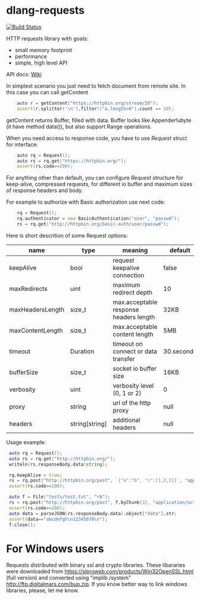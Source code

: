 # dlang-requests

[![Build Status](https://travis-ci.org/ikod/dlang-requests.svg?branch=master)](https://travis-ci.org/ikod/dlang-requests)

HTTP requests library with goals:

* small memory footprint
* performance
* simple, high level API

API docs: [Wiki](https://github.com/ikod/dlang-requests/wiki)

In simplest scenario you just need to fetch document from remote site. In this case you can call getContent
```d
    auto r = getContent("https://httpbin.org/stream/20");
    assert(r.splitter('\n').filter!("a.length>0").count == 20);
```
getContent returns Buffer, filled with data. Buffer looks like Appender!ubyte (it have method data()), but also support Range operations.

When you need access to response code, you have to use *Request* struct for interface:

```d
    auto rq = Request();
    auto rs = rq.get("https://httpbin.org/");
    assert(rs.code==200);
```

For anything other than default, you can configure *Request* structure for keep-alive, compressed requests, for different io buffer and maximum sizes of response headers and body.

For example to authorize with Basic authorization use next code:
```d
    rq = Request();
    rq.authenticator = new BasicAuthentication("user", "passwd");
    rs = rq.get("http://httpbin.org/basic-auth/user/passwd");
```

Here is short descrition of some Request options:

| name             | type           | meaning                                | default    |
|------------------|----------------|----------------------------------------|------------|
| keepAlive        | bool           | request keepalive connection           | false      |
| maxRedirects     | uint           | maximum redirect depth                 | 10         |
| maxHeadersLength | size_t         | max.acceptable response headers length | 32KB       |
| maxContentLength | size_t         | max.acceptable content length          | 5MB        |
| timeout          | Duration       | timeout on connect or data transfer    | 30.seconds |
| bufferSize       | size_t         | socket io buffer size                  | 16KB       |
| verbosity        | uint           | verbosity level (0, 1 or 2)            | 0          |
| proxy            | string         | url of the http proxy                  | null       |
| headers          | string[string] | additional headers                     | null       |

Usage example:
```d
 auto rq = Request();
 auto rs = rq.get("http://httpbin.org/");
 writeln(rs.responseBody.data!string);

 rq.keepAlive = true;
 rs = rq.post("http://httpbin.org/post", `{"a":"b", "c":[1,2,3]}`, "application/json");
 assert(rs.code==200);

 auto f = File("tests/test.txt", "rb");
 rs = rq.post("http://httpbin.org/post", f.byChunk(3), "application/octet-stream");
 assert(rs.code==200);
 auto data = parseJSON(rs.responseBody.data).object["data"].str;
 assert(data=="abcdefgh\n12345678\n");
 f.close();

```


For Windows users
==
Requests distributed with binary ssl and crypto libraries. These libararies were downloaded from https://slproweb.com/products/Win32OpenSSL.html (full version) and converted using "implib /system" http://ftp.digitalmars.com/bup.zip.
If you know better way to link windows libraries, please, let me know.

